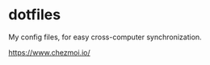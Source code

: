 dotfiles
========

My config files, for easy cross-computer synchronization.

https://www.chezmoi.io/

